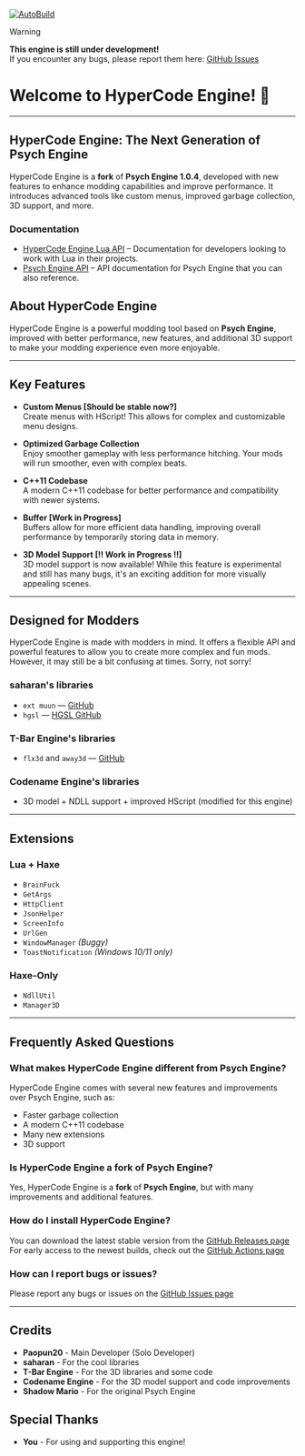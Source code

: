 [![AutoBuild](https://github.com/HyperCodeCrew/FNF-HyperCode-Engine/actions/workflows/main.yml/badge.svg)](https://github.com/HyperCodeCrew/FNF-HyperCode-Engine/actions/workflows/main.yml)

> [!Warning]  
> **This engine is still under development!**  
> If you encounter any bugs, please report them here: [GitHub Issues](https://github.com/Paopun20/FNF-HyperCode-Engine/issues)

# Welcome to HyperCode Engine! 🎉

---

## **HyperCode Engine: The Next Generation of Psych Engine**

HyperCode Engine is a **fork** of **Psych Engine 1.0.4**, developed with new features to enhance modding capabilities and improve performance. It introduces advanced tools like custom menus, improved garbage collection, 3D support, and more.

### Documentation
- [HyperCode Engine Lua API](docs/HyperCodeEnging/LuaAPI.md) – Documentation for developers looking to work with Lua in their projects.
- [Psych Engine API](https://shadowmario.github.io/psychengine.lua/) – API documentation for Psych Engine that you can also reference.

## **About HyperCode Engine**
HyperCode Engine is a powerful modding tool based on **Psych Engine**, improved with better performance, new features, and additional 3D support to make your modding experience even more enjoyable.

---

## **Key Features**

- **Custom Menus [Should be stable now?]**  
  Create menus with HScript! This allows for complex and customizable menu designs.

- **Optimized Garbage Collection**  
  Enjoy smoother gameplay with less performance hitching. Your mods will run smoother, even with complex beats.

- **C++11 Codebase**  
  A modern C++11 codebase for better performance and compatibility with newer systems.

- **Buffer [Work in Progress]**  
  Buffers allow for more efficient data handling, improving overall performance by temporarily storing data in memory.

- **3D Model Support [!! Work in Progress !!]**  
  3D model support is now available! While this feature is experimental and still has many bugs, it's an exciting addition for more visually appealing scenes.

---

## **Designed for Modders**

HyperCode Engine is made with modders in mind. It offers a flexible API and powerful features to allow you to create more complex and fun mods. However, it may still be a bit confusing at times. Sorry, not sorry!

### saharan's libraries
- `ext muun` — [GitHub](https://github.com/saharan/haxelibs)  
- `hgsl` — [HGSL GitHub](https://github.com/saharan/HGSL)

### T-Bar Engine's libraries
- `flx3d` and `away3d` — [GitHub](https://github.com/TBar09/FNF-tbarEngine)

### Codename Engine's libraries
- 3D model + NDLL support + improved HScript (modified for this engine)

---

## **Extensions**

### **Lua + Haxe**
- `BrainFuck`  
- `GetArgs`  
- `HttpClient`  
- `JsonHelper`  
- `ScreenInfo`  
- `UrlGen`  
- `WindowManager` *(Buggy)*  
- `ToastNotification` *(Windows 10/11 only)*

### **Haxe-Only**
- `NdllUtil`
- `Manager3D`

---

## **Frequently Asked Questions**

### **What makes HyperCode Engine different from Psych Engine?**

HyperCode Engine comes with several new features and improvements over Psych Engine, such as:
- Faster garbage collection
- A modern C++11 codebase
- Many new extensions
- 3D support

### **Is HyperCode Engine a fork of Psych Engine?**

Yes, HyperCode Engine is a **fork** of **Psych Engine**, but with many improvements and additional features.

### **How do I install HyperCode Engine?**

You can download the latest stable version from the [GitHub Releases page](https://github.com/Paopun20/FNF-HyperCode-Engine/releases)  
For early access to the newest builds, check out the [GitHub Actions page](https://github.com/Paopun20/FNF-HyperCode-Engine/actions)

### **How can I report bugs or issues?**

Please report any bugs or issues on the [GitHub Issues page](https://github.com/Paopun20/FNF-HyperCode-Engine/issues)

---

## **Credits**

- **Paopun20** - Main Developer (Solo Developer)
- **saharan** - For the cool libraries
- **T-Bar Engine** - For the 3D libraries and some code
- **Codename Engine** - For the 3D model support and code improvements
- **Shadow Mario** - For the original Psych Engine

## **Special Thanks**
- **You** - For using and supporting this engine!